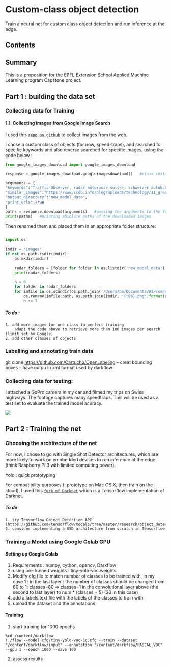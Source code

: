 # Custom-class object detection

Train a neural net for custom class object detection and run inference at the edge.

## Contents



## Summary

This is a proposition for the EPFL Extension School Applied Machine Learning program Capstone project.


## Part 1 : building the data set

### Collecting data for Training

#### 1.1.	Collecting images from Google Image Search

I used this [`repo on github`](https://github.com/hardikvasa/google-images-download) to collect images from the web.

I chose a custom class of objects (for now, speed-traps), and searched for specific keywords and also reverse searched for specific images, using the code below :

```python
from google_images_download import google_images_download

response = google_images_download.googleimagesdownload()   #class instantiation

arguments = {
"keywords":"Traffic-Observer, radar autoroute suisse, schweizer autobahnblitzern, schweizer autobahnradar, speedtrap swiss",
"similar_images":"https://www.scdb.info/blog/uploads/technology/11_gross.jpg",
"output_directory":"new_model_data",
"print_urls":True
}
paths = response.download(arguments)   #passing the arguments to the function
print(paths)   #printing absolute paths of the downloaded images
```

Then renamed them and placed them in an appropriate folder structure:

```python

import os

imdir = 'images'
if not os.path.isdir(imdir):
    os.mkdir(imdir)

    radar_folders = [folder for folder in os.listdir('new_model_data') if 'radar' in folder]
    print(radar_folders)

    n = 0
    for folder in radar_folders:
    for imfile in os.scandir(os.path.join('/Users/pm/Documents/AI/compvision/clean/new_model_data_copie/',folder)):
        os.rename(imfile.path, os.path.join(imdir, '{:06}.png'.format(n)))
        n += 1
```

##### To do :
    1. add more images for one class to perfect training
        adapt the code above to retrieve more than 100 images per search (limit set by Google)
    2. add other classes of objects

### Labelling and annotating train data

git clone https://github.com/Cartucho/OpenLabeling
–	creat bounding boxes
–	have outpu in xml format used by darkflow

### Collecting data for testing:

I attached a GoPro camera in my car and filmed my trips on Swiss highways. The footage captures many speedtraps. This will be used as a test set to evaluate the trained model acuracy.

![](test_set_gif_example.gif)


## Part 2 : Training the net

### Choosing the architecture of the net

For now, I chose to go with Single Shot Detector architectures, which are more likely to work on emnbedded devices to run inference at the edge (think Raspberry Pi 3 with limited computing power).

Yolo : quick prototyping

For compatibility purposes (I prototype on Mac OS X, then train on the cloud), I used this [`fork of Darknet`](https://github.com/thtrieu/darkflow) which is a Tensorflow implementation of Darknet.


##### To do
    1. try Tensorflow Object Detection API (https://github.com/tensorflow/models/tree/master/research/object_detection)
    2. consider implementing a SSD architecture from scratch in Tensorflow


### Training a Model using Google Colab GPU

#### Setting up Google Colab

1. Requirements : numpy, cython, opencv, Darkflow
2. using pre-trained weights : tiny-yolo-voc.weights
3. Modify cfg file to match number of classes to be trained with, in my case 1 :
    in the last layer : the number of classes should be changed from 80 to 1: classes=80 => classes=1
    in the convolutional layer above (the second to last layer) to num * (classes + 5) (30 in this case)
4. add a labels.text file with the labels of the classes to train with
5. upload the dataset and the annotations

#### Training

1. start training for 1000 epochs

```
%cd /content/darkflow
!./flow --model cfg/tiny-yolo-voc-1c.cfg --train --dataset "/content/darkflow/input" --annotation "/content/darkflow/PASCAL_VOC" --gpu 1 --epoch 1000 --save 100
```

2. assess results
